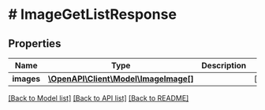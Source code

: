 # # ImageGetListResponse

## Properties

Name | Type | Description | Notes
------------ | ------------- | ------------- | -------------
**images** | [**\OpenAPI\Client\Model\ImageImage[]**](ImageImage.md) |  | [optional]

[[Back to Model list]](../../README.md#models) [[Back to API list]](../../README.md#endpoints) [[Back to README]](../../README.md)
